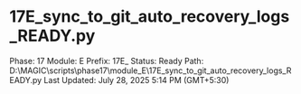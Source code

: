 # 17E_sync_to_git_auto_recovery_logs_READY.py

Phase: 17
Module: E
Prefix: 17E_
Status: Ready
Path: D:\MAGIC\scripts\phase17\module_E\17E_sync_to_git_auto_recovery_logs_READY.py
Last Updated: July 28, 2025 5:14 PM (GMT+5:30)
